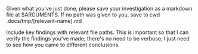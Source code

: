 Given what you've just done, please save your investigation as a markdown file at $ARGUMENTS. If no path was given to you, save to cwd .docs/tmp/[relevant-name].md

Include key findings with relevant file paths. This is important so that I can verify the findings you've made; there's no need to be verbose, I just need to see how you came to different conclusions.